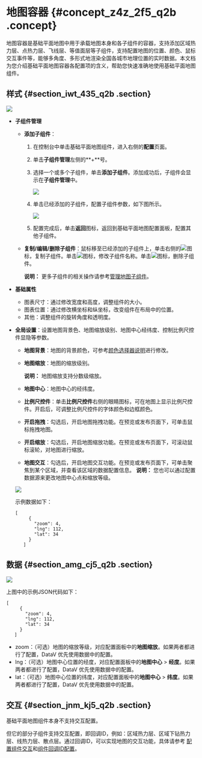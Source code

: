 # 地图容器 {#concept_z4z_2f5_q2b .concept}

地图容器是基础平面地图中用于承载地图本身和各子组件的容器，支持添加区域热力层、点热力层、飞线层、等值面层等子组件，支持配置地图的位置、颜色、鼠标交互事件等，能够多角度、多形式地渲染全国各城市地理位置的实时数据。本文档为您介绍基础平面地图容器各配置项的含义，帮助您快速准确地使用基础平面地图组件。

## 样式 {#section_iwt_435_q2b .section}

![](http://static-aliyun-doc.oss-cn-hangzhou.aliyuncs.com/assets/img/16572/15583360978528_zh-CN.png)

-   **子组件管理** 
    -   **添加子组件**：
        1.  在控制台中单击基础平面地图组件，进入右侧的**配置**页面。
        2.  单击**子组件管理**左侧的**+**号。
        3.  选择一个或多个子组件，单击**添加子组件**。添加成功后，子组件会显示在**子组件管理**中。

            ![](http://static-aliyun-doc.oss-cn-hangzhou.aliyuncs.com/assets/img/16572/155833609739963_zh-CN.png)

        4.  单击已经添加的子组件，配置子组件参数，如下图所示。

            ![](http://static-aliyun-doc.oss-cn-hangzhou.aliyuncs.com/assets/img/16572/15583360978531_zh-CN.png)

        5.  配置完成后，单击**返回**图标，返回到基础平面地图配置面板，配置其他子组件。
    -   **复制/编辑/删除子组件**：鼠标移至已经添加的子组件上，单击右侧的![](http://static-aliyun-doc.oss-cn-hangzhou.aliyuncs.com/assets/img/16572/155833609739964_zh-CN.png)图标，复制子组件。单击![](http://static-aliyun-doc.oss-cn-hangzhou.aliyuncs.com/assets/img/16572/155833609739965_zh-CN.png)图标，修改子组件名称。单击![](http://static-aliyun-doc.oss-cn-hangzhou.aliyuncs.com/assets/img/16572/155833609739966_zh-CN.png)图标，删除子组件。

        **说明：** 更多子组件的相关操作请参考[管理地图子组件](cn.zh-CN/用户指南/管理组件/管理地图子组件.md#)。

-   **基础属性**

    -   图表尺寸：通过修改宽度和高度，调整组件的大小。
    -   图表位置：通过修改横坐标和纵坐标，改变组件在布局中的位置。
    -   其他：调整组件的旋转角度和透明度。
-   **全局设置**：设置地图背景色、地图缩放级别、地图中心经纬度、控制比例尺控件显隐等参数。

    -   **地图背景**：地图的背景颜色，可参考[颜色选择器说明](cn.zh-CN/用户指南/管理组件/设置组件样式/配置项说明.md#section_kdw_vj4_t2b)进行修改。
    -   **地图缩放**：地图的缩放级别。

        **说明：** 地图缩放支持分数级缩放。

    -   **地图中心**：地图中心的经纬度。
    -   **比例尺控件**：单击**比例尺控件**右侧的眼睛图标，可在地图上显示比例尺控件。开启后，可调整比例尺控件的字体颜色和边框颜色。
    -   **开启拖拽**：勾选后，开启地图拖拽功能。在预览或发布页面下，可单击鼠标拖拽地图。
    -   **开启缩放**：勾选后，开启地图缩放功能。在预览或发布页面下，可滚动鼠标滚轮，对地图进行缩放。
    -   **地图交互**：勾选后，开启地图交互功能。在预览或发布页面下，可单击聚焦到某个区域，并查看该区域的数据配置信息。
    **说明：** 您也可以通过配置数据源来更改地图中心点和缩放等级。

    ![](http://static-aliyun-doc.oss-cn-hangzhou.aliyuncs.com/assets/img/16572/15583360978529_zh-CN.png)

    示例数据如下：

    ```
    [
         {
           "zoom": 4,
           "lng": 112,
           "lat": 34
         }
       ]
    ```


## 数据 {#section_amg_cj5_q2b .section}

![](http://static-aliyun-doc.oss-cn-hangzhou.aliyuncs.com/assets/img/16572/15583360978530_zh-CN.png)

上图中的示例JSON代码如下：

```
[
     {
       "zoom": 4,
       "lng": 112,
       "lat": 34
     }
   ]
```

-   zoom：（可选）地图的缩放等级，对应配置面板中的**地图缩放**。如果两者都进行了配置，DataV 优先使用数据中的配置。
-   lng：（可选）地图中心位置的经度，对应配置面板中的**地图中心** \> **经度**。如果两者都进行了配置，DataV 优先使用数据中的配置。
-   lat：（可选）地图中心位置的纬度，对应配置面板中的**地图中心** \> **纬度**。如果两者都进行了配置，DataV 优先使用数据中的配置。

## 交互 {#section_jnm_kj5_q2b .section}

基础平面地图组件本身不支持交互配置。

但它的部分子组件支持交互配置，即回调ID，例如：区域热力层、区域下钻热力层、线热力层、散点层。通过回调ID，可以实现地图的交互功能，具体请参考 [配置组件交互](cn.zh-CN/用户指南/管理组件/配置组件交互.md#)和[组件回调ID配置](../cn.zh-CN/最佳实践/配置数字翻牌器组件的回调ID.md#)。

